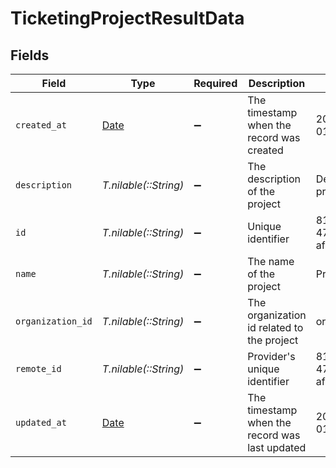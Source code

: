 # TicketingProjectResultData


## Fields

| Field                                                                | Type                                                                 | Required                                                             | Description                                                          | Example                                                              |
| -------------------------------------------------------------------- | -------------------------------------------------------------------- | -------------------------------------------------------------------- | -------------------------------------------------------------------- | -------------------------------------------------------------------- |
| `created_at`                                                         | [Date](https://ruby-doc.org/stdlib-2.6.1/libdoc/date/rdoc/Date.html) | :heavy_minus_sign:                                                   | The timestamp when the record was created                            | 2021-01-01T01:01:01.000Z                                             |
| `description`                                                        | *T.nilable(::String)*                                                | :heavy_minus_sign:                                                   | The description of the project                                       | Description of the project                                           |
| `id`                                                                 | *T.nilable(::String)*                                                | :heavy_minus_sign:                                                   | Unique identifier                                                    | 8187e5da-dc77-475e-9949-af0f1fa4e4e3                                 |
| `name`                                                               | *T.nilable(::String)*                                                | :heavy_minus_sign:                                                   | The name of the project                                              | Project Falcon                                                       |
| `organization_id`                                                    | *T.nilable(::String)*                                                | :heavy_minus_sign:                                                   | The organization id related to the project                           | organization-001                                                     |
| `remote_id`                                                          | *T.nilable(::String)*                                                | :heavy_minus_sign:                                                   | Provider's unique identifier                                         | 8187e5da-dc77-475e-9949-af0f1fa4e4e3                                 |
| `updated_at`                                                         | [Date](https://ruby-doc.org/stdlib-2.6.1/libdoc/date/rdoc/Date.html) | :heavy_minus_sign:                                                   | The timestamp when the record was last updated                       | 2021-01-01T01:01:01.000Z                                             |